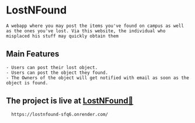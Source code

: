 # LostNFound
    A webapp where you may post the items you've found on campus as well as the ones you've lost. Via this website, the individual who misplaced his stuff may quickly obtain them

## Main Features
    - Users can post their lost object.
    - Users can post the object they found.
    - The Owners of the object will get notified with email as soon as the object is found.
    
 ## The project is live at [LostNFound🔎](https://lostnfound-sfq6.onrender.com/)
      https://lostnfound-sfq6.onrender.com/

<!-- # Getting Started with Create React App

This project was bootstrapped with [Create React App](https://github.com/facebook/create-react-app).

## Available Scripts

In the project directory, you can run:
### `npm install`
### `npm start`

Runs the app in the development mode.\
Open [http://localhost:3000](http://localhost:3000) to view it in your browser.

The page will reload when you make changes.\
You may also see any lint errors in the console.

### `npm test`

Launches the test runner in the interactive watch mode.\
See the section about [running tests](https://facebook.github.io/create-react-app/docs/running-tests) for more information.

### `npm run build`

Builds the app for production to the `build` folder.\
It correctly bundles React in production mode and optimizes the build for the best performance.

The build is minified and the filenames include the hashes.\
Your app is ready to be deployed!

See the section about [deployment](https://facebook.github.io/create-react-app/docs/deployment) for more information.
 -->

